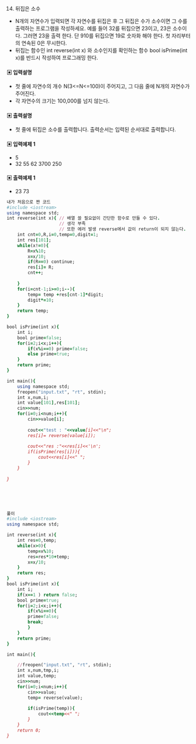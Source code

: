 14. 뒤집은 소수
* N개의 자연수가 입력되면 각 자연수를 뒤집은 후 그 뒤집은 수가 소수이면 그 수를 출력하는
프로그램을 작성하세요. 예를 들어 32를 뒤집으면 23이고, 23은 소수이다. 그러면 23을 출력
한다. 단 910를 뒤집으면 19로 숫자화 해야 한다. 첫 자리부터의 연속된 0은 무시한다.
* 뒤집는 함수인 int reverse(int x) 와 소수인지를 확인하는 함수 bool isPrime(int x)를 반드시
작성하여 프로그래밍 한다.
#### ▣ 입력설명
* 첫 줄에 자연수의 개수 N(3<=N<=100)이 주어지고, 그 다음 줄에 N개의 자연수가 주어진다.
* 각 자연수의 크기는 100,000를 넘지 않는다.
#### ▣ 출력설명
* 첫 줄에 뒤집은 소수를 출력합니다. 출력순서는 입력된 순서대로 출력합니다.
#### ▣ 입력예제 1
* 5
* 32 55 62 3700 250
#### ▣ 출력예제 1
* 23 73



```ruby
내가 처음으로 짠 코드
#include <iostream>
using namespace std;
int reverse(int x){ // 배열 쓸 필요없이 간단한 함수로 만들 수 있다.
					// 생각 부족
					// 또한 에러 발생 reverse에서 값이 return이 되지 않는다.
	int cnt=0,R,i=0,temp=0,digit=1;
	int res[101];
	while(x!=0){
		R=x%10;
		x=x/10;
		if(R==0) continue;
		res[i]= R;
		cnt++;
		
	}
	for(i=cnt-1;i>=0;i--){
		temp= temp +res[cnt-1]*digit;
		digit*=10;
	}
	return temp;
}

bool isPrime(int x){
	int i;
	bool prime=false;
	for(i=2;i<x;i++){
		if(x%i==0) prime=false;
		else prime=true;
	}
	return prime;
}

int main(){
	using namespace std;
	freopen("input.txt", "rt", stdin);
	int x,num,i;
	int value[101],res[101];
	cin>>num;
	for(i=0;i<num;i++){
		cin>>value[i];
		
		cout<<"test : "<<value[i]<<"\n";
		res[i]= reverse(value[i]);
		
		cout<<"res :"<<res[i]<<'\n';
		if(isPrime(res[i])){
			cout<<res[i]<<" ";
		}
	}
	
}

```

<br><br><br>

```ruby
풀이
#include <iostream>
using namespace std;

int reverse(int x){
	int res=0,temp;
	while(x>0){
		temp=x%10;
		res=res*10+temp;
		x=x/10;
	}
	return res;
}
bool isPrime(int x){
	int i;
	if(x==1 ) return false;
	bool prime=true;
	for(i=2;i<x;i++){
		if(x%i==0){
		prime=false;
		break;
		}
	}
	return prime;
}

int main(){

	//freopen("input.txt", "rt", stdin);
	int x,num,tmp,i;
	int value,temp;
	cin>>num;
	for(i=0;i<num;i++){
		cin>>value;
		temp= reverse(value);
		
		if(isPrime(temp)){
			cout<<temp<<" ";
		}
	}
	return 0;	
}


```
